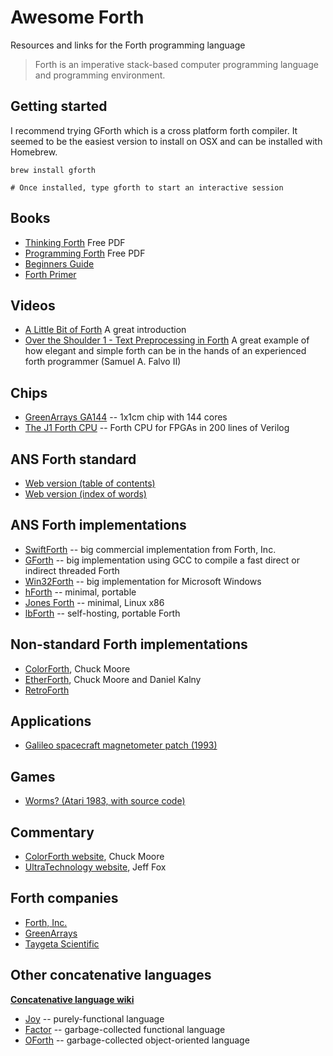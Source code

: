 # Awesome Forth

Resources and links for the Forth programming language

> Forth is an imperative stack-based computer programming language and programming environment.

## Getting started

I recommend trying GForth which is a cross platform forth compiler. It seemed to be the easiest version to install on OSX and can be installed with Homebrew.

```
brew install gforth

# Once installed, type gforth to start an interactive session
```

## Books

+ [Thinking Forth](http://www.dnd.utwente.nl/~tim/colorforth/Leo-Brodie/thinking-forth.pdf) Free PDF
+ [Programming Forth](http://www.mpeforth.com/arena/ProgramForth.pdf) Free PDF
+ [Beginners Guide](http://galileo.phys.virginia.edu/classes/551.jvn.fall01/primer.htm)
+ [Forth Primer](http://ficl.sourceforge.net/pdf/Forth_Primer.pdf)

## Videos

+ [A Little Bit of Forth](https://www.youtube.com/watch?v=Q6FflPMHZP4) A great introduction
+ [Over the Shoulder 1 - Text Preprocessing in Forth](https://www.youtube.com/watch?v=mvrE2ZGe-rs) A great example of how elegant and simple forth can be in the hands of an experienced forth programmer (Samuel A. Falvo II)

## Chips

* [GreenArrays GA144](http://www.greenarraychips.com/home/products/index.html) -- 1x1cm chip with 144 cores
* [The J1 Forth CPU](https://excamera.com/sphinx/fpga-j1.html) -- Forth CPU for FPGAs in 200 lines of Verilog

## ANS Forth standard

+ [Web version (table of contents)](https://www.taygeta.com/forth/dpans.html)
+ [Web version (index of words)](https://www.taygeta.com/forth/dpansf.htm)

## ANS Forth implementations

+ [SwiftForth](https://www.forth.com/swiftforth/) -- big commercial implementation from Forth, Inc.
+ [GForth](http://www.gnu.org/software/gforth/) -- big implementation using GCC to compile a fast direct or indirect threaded Forth
+ [Win32Forth](http://win32forth.sourceforge.net/) -- big implementation for Microsoft Windows
+ [hForth](https://www.taygeta.com/hforth.html) -- minimal, portable
+ [Jones Forth](https://github.com/AlexandreAbreu/jonesforth) -- minimal, Linux x86
+ [lbForth](https://github.com/larsbrinkhoff/lbForth) -- self-hosting, portable Forth

## Non-standard Forth implementations

+ [ColorForth](https://colorforth.github.io/), Chuck Moore
+ [EtherForth](http://etherforth.org/), Chuck Moore and Daniel Kalny
+ [RetroForth](http://www.retroforth.org/)

## Applications

* [Galileo spacecraft magnetometer patch (1993)](https://github.com/rongarret/gll-mag-patch)

## Games

* [Worms? (Atari 1983, with source code)](https://github.com/savetz/worms)

## Commentary

+ [ColorForth website](https://colorforth.github.io/), Chuck Moore
+ [UltraTechnology website](http://www.ultratechnology.com/), Jeff Fox

## Forth companies

+ [Forth, Inc.](https://www.forth.com/)
+ [GreenArrays](http://www.greenarraychips.com/)
+ [Taygeta Scientific](https://www.taygeta.com/)

## Other concatenative languages

[**Concatenative language wiki**](https://concatenative.org/)

+ [Joy](http://www.latrobe.edu.au/humanities/research/research-projects/past-projects/joy-programming-language) -- purely-functional language
+ [Factor](https://www.youtube.com/watch?v=f_0QlhYlS8g) -- garbage-collected functional language
+ [OForth](http://www.oforth.com) -- garbage-collected object-oriented language
